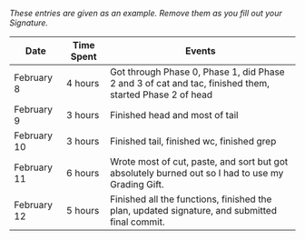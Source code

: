 *These entries are given as an example. Remove them as you fill out your Signature.*

| Date         | Time Spent | Events
|--------------|------------|--------------------
| February 8   | 4 hours    | Got through Phase 0, Phase 1, did Phase 2 and 3 of cat and tac, finished them, started Phase 2 of head
| February 9   | 3 hours    | Finished head and most of tail
| February 10  | 3 hours    | Finished tail, finished wc, finished grep
| February 11  | 6 hours    | Wrote most of cut, paste, and sort but got absolutely burned out so I had to use my Grading Gift.
| February 12  | 5 hours    | Finished all the functions, finished the plan, updated signature, and submitted final commit.